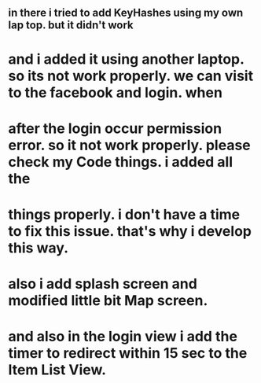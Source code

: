 ## in there i tried to add KeyHashes using my own lap top. but it didn't work 
# and i added it using another laptop. so its not work properly. we can visit to the facebook and login. when 
# after the login occur permission error. so it not work properly. please check my Code things. i added all the 
# things properly. i don't have a time to fix this issue. that's why i develop this way.
# also i add splash screen and modified little bit Map screen. 
# and also in the login view i add the timer to redirect within 15 sec to the Item List View.  